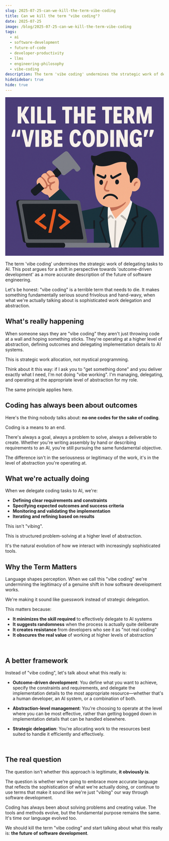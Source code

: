 ```yaml
---
slug: 2025-07-25-can-we-kill-the-term-vibe-coding
title: Can we kill the term "vibe coding"?
date: 2025-07-25
image: /blog/2025-07-25-can-we-kill-the-term-vibe-coding
tags:
  - ai
  - software-development
  - future-of-code
  - developer-productivity
  - llms
  - engineering-philosophy
  - vibe-coding
description: The term 'vibe coding' undermines the strategic work of delegating tasks to AI. This post argues for a shift in perspective towards 'outcome-driven development' as a more accurate description of the future of software engineering.
hideSidebar: true
hide: true
---
```


<p align="center">
    <img width="600" src="/blog/2025-07-25-can-we-kill-the-term-vibe-coding.png" />
</p>

The term 'vibe coding' undermines the strategic work of delegating tasks to AI. This post argues for a shift in perspective towards 'outcome-driven development' as a more accurate description of the future of software engineering.

<!-- truncate -->


<div style={{borderTop: '1px solid #0088CC', margin: '1.5em 0'}} />

Let's be honest: "vibe coding" is a terrible term that needs to die. It makes something fundamentally serious sound frivolous and hand-wavy, when what we're actually talking about is sophisticated work delegation and abstraction.

## What's really happening

When someone says they are "vibe coding" they aren't just throwing code at a wall and hoping something sticks. They're operating at a higher level of abstraction, defining outcomes and delegating implementation details to AI systems.

This is strategic work allocation, not mystical programming.

Think about it this way: if I ask you to "get something done" and you deliver exactly what I need, I'm not doing "vibe working". I'm managing, delegating, and operating at the appropriate level of abstraction for my role.

The same principle applies here.

## Coding has always been about outcomes

Here's the thing nobody talks about: **no one codes for the sake of coding**.

Coding is a means to an end.

There's always a goal, always a problem to solve, always a deliverable to create. Whether you're writing assembly by hand or describing requirements to an AI, you're still pursuing the same fundamental objective.

The difference isn't in the seriousness or legitimacy of the work, it's in the level of abstraction you're operating at.

## What we're actually doing

When we delegate coding tasks to AI, we're:

- **Defining clear requirements and constraints**
- **Specifying expected outcomes and success criteria**
- **Monitoring and validating the implementation**
- **Iterating and refining based on results**

This isn't "vibing".

This is structured problem-solving at a higher level of abstraction.

It's the natural evolution of how we interact with increasingly sophisticated tools.

## Why the Term Matters

Language shapes perception. When we call this "vibe coding" we're undermining the legitimacy of a genuine shift in how software development works.

We're making it sound like guesswork instead of strategic delegation.

This matters because:

- **It minimizes the skill required** to effectively delegate to AI systems
- **It suggests randomness** when the process is actually quite deliberate
- **It creates resistance** from developers who see it as "not real coding"
- **It obscures the real value** of working at higher levels of abstraction

<br />

## A better framework

Instead of "vibe coding", let's talk about what this really is:

- **Outcome-driven development**: You define what you want to achieve, specify the constraints and requirements, and delegate the implementation details to the most appropriate resource—whether that's a human developer, an AI system, or a combination of both.

- **Abstraction-level management**: You're choosing to operate at the level where you can be most effective, rather than getting bogged down in implementation details that can be handled elsewhere.

- **Strategic delegation**: You're allocating work to the resources best suited to handle it efficiently and effectively.

<br />

## The real question

The question isn't whether this approach is legitimate, **it obviously is**.

The question is whether we're going to embrace more accurate language that reflects the sophistication of what we're actually doing, or continue to use terms that make it sound like we're just "vibing" our way through software development.

Coding has always been about solving problems and creating value. The tools and methods evolve, but the fundamental purpose remains the same. It's time our language evolved too.

We should kill the term "vibe coding" and start talking about what this really is: **the future of software development**.